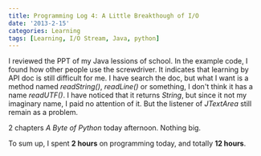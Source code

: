 ```yaml
---
title: Programming Log 4: A Little Breakthough of I/O
date: '2013-2-15'
categories: Learning
tags: [Learning, I/O Stream, Java, python]
---
```


I reviewed the PPT of my Java lessions of school. In the example code, I found how other people use the screwdriver. It indicates that learning by API doc is still difficult for me. I have search the doc, but what I want is a method named *readString()*, *readLine()* or something, I don't think it has a name *readUTF()*. I have noticed that it returns *String*, but since it not my imaginary name, I paid no attention of it. But the listener of *JTextArea* still remain as a problem.


2 chapters *A Byte of Python* today afternoon. Nothing big.


To sum up, I spent **2 hours** on programming today, and totally **12 hours**.